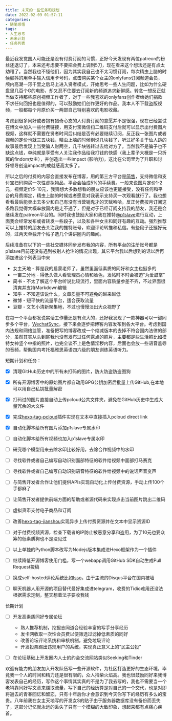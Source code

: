 ```yaml
---
title: 未来的一些任务和规划
date: 2022-02-09 01:57:11
categories:
- 随笔感悟
tags:
- 人生思考
- 未来计划
- 任务列表
---
```



最近我发觉国人可能还是没有付费订阅的习惯，正好今天发现有两位patreon的粉丝还退订了，本来还考虑要不要把会费上调到5刀，现在看来这个想法还是有点太幼稚了。当然我也不怪他们，因为其实我自己也不太习惯订阅，每次精虫上脑的时候颤抖的用单手输入信用卡号码，点击购买某个女主的onlyfans订阅频道会员，颅内高潮一泻千里之后马上进入贤者模式，开始思考一些人生问题，比如为什么硬盘里几百个G的电影，却又忍不住要去订阅新的频道追求新鲜感。转念一想反正就当做支持那些原创视频工作者了，对于一些我喜欢的onlyfans创作者给她们捐款不求任何回报也是值得的，可以鼓励她们创作更好的作品。我本人不下载盗版视频，一般都每个月原价买一两部自己特别喜欢的电影收藏。

<!-- more -->

考虑到很多同好或者抱有猎奇心态的人付费订阅的意愿并不是很强，现在已经尝试在博文中加入一些付费链接，用支付宝微信扫二维码支付后就可以显示出付费图片视频，这样就不需要在贤者时间后纠结是否有必要继续订阅，反正我一张图片或者视频的定价也就三五块钱，精虫上脑的时候别说几块钱了，听过好多关于仙人跳的故事最后发现上当受骗人财两空，几千块钱转过去给对方了。当然我不是骗子也不缺这点钱，单纯就是享受有人关注我作品给我打钱的快感（我上辈子大概是一只折翼的findom女主），并创造出一些impact (影响力)，这比在公司里为了升职和讨好领导创造impact的成就感高太多了。

所以之后的付费的内容会直接发布在博客，用的第三方平台是[简售](https://jianshou.online)，支持微信和支付宝扫码购买一次性虚拟物品，平台会抽成5%的手续费。一般来说图片定价1-2元，视频定价5-10元，我猜想大多数想看的朋友应该也更能接受，没有任何和平台的月费绑定，精虫上脑的时候或者愿意对我表示支持买一次观看就行了。我也想看看最后能卖出去多少和自己有没有当营销鬼才的天赋哈哈，反正付费按月订阅这条路我觉得大概率放国内是走不通了，但是对于已经订阅支持我的朋友，我还是会继续发在patreon平台的。同时我也鼓励大家和我在推特[@p1slave](https://twitter.com/p1slave)进行互动，上面我会经常发布或者转发一些段子，以及和各种女主和同好有趣的互动。强烈推荐可以上推特的朋友去关注我的推特账号，欢迎评论转推和私信。有些段子还挺好玩的，过两天单独开个帖子选几个讲讲圈内的趣闻。


后续准备在以下的一些社交媒体同步发布我的内容，所有平台的注册账号都是p1slave目前还没有遇到被别人抢注的情况出现，其它平台我以后想到的话以后再添加进这个列表当中来

* 女主天地 - 算是我的启蒙老师了，虽然里面低素质的同好和女主也挺多的
* 一亩三分地 - 得低头做人看管理员心情和脸色，发帖时不时会被迫“为爱鼓掌”
* 简书 - 不太了解这个平台听说比较流行，里面内容质量参差不齐，不过界面很清爽并支持Markdown编辑
* 知乎 - 不知道该说什么，文章质量不可避免的越来越低
* 微博 - 短平快的流量平台，适合获取流量
* 豆瓣 - 文艺小清新聚集地，不过也慢慢淡出大众视野了

在每一个平台都发说实话工作量还是有点大的，还好我发现了一款神器可以一键同步多个平台，[WechatSync](https://www.wechatsync.com/)，接下来会逐步把博客内容发布到各大平台。考虑到国内法规和网络监管，准备把写的博客改成一个缩减版本的去掉不符合国内法律的部分，虽然其实从头到尾我也没有发布过任何露点的照片，主要都是些生活照比如模特女神竖个中指的照片，也完全谈不上是色情淫秽内容，后面也会放一些语音羞辱的音频，帮助国内考托福雅思英语四六级的朋友训练英语听力。



短期计划和任务：
- [x] 清理GitHub历史中的所有未打码的图片，防火防盗防盗图狗
- [x] 所有开源博客中的原始图片都自动用GPG公钥加密后批量上传GitHub,在本地可以用自己私钥批量解密
- [x] 打码过的图片直接自动上传pcloud公共文件夹，避免在GitHub历史中生成大量冗余的大文件 
- [x] 完成[hexo-tag-pcloud](https://github.com/p1slave/hexo-tag-pcloud)插件实现在文本中直接插入pcloud direct link
- [x] 自动化脚本给所有图片添加p1slave专属水印
- [ ] 自动化脚本给所有视频也加入p1slave专属水印
- [ ] 研究哪个模型用来去除水印比较好用，去除合作视频中的水印
- [ ] 寻找软件或者自己编写自动识别面部特征的软件给视频中面部打马赛克
- [ ] 寻找软件或者自己编写自动识别语音特征的软件给视频中的说话声音变声
- [ ] 与简售开发者合作让他们提供APIs实现自动化上传付费资源，手动上传100个手都麻了
- [ ] 让简售开发者提供前端方面的帮助或者源代码来实现点击当前图片跳出二维码
- [ ] 虚拟货币支付电子商品和订阅
- [ ] 改善[hexo-tag-jianshou](https://github.com/p1slave/hexo-tag-jianshou)实现异步上传付费资源并在文本中显示资源ID
- [ ] 对于付费视频资源，检查下载者的IP防止被恶意分享和盗用，为了10元也要众筹的低素质狗也不是没见过
- [ ] 以上单独的Python脚本改写为Nodejs版本集成进Hexo框架作为一个插件
- [ ] 继续降低开源博客使用门槛，写一个webapp调用GitHub SDK自动生成Pull Request投稿
- [ ] 换成self-hosted评论系统比如[Isso](https://posativ.org/isso/)，由于主流的Disqus平台在国内被墙
- [ ] 聊天机器人用开源的项目替代最好集成进telegram，收费的Tidio难用还没法根据需求定制，整天想着法子要收我钱


长期计划
- [ ] 开发高素质同好专属论坛
	- 熟人推荐机制，挖掘志同道合经验丰富的写手分享经历
	- 发卡网收取一次性会员费以便筛选过滤掉低素质的同好
	- 改善论坛评论系统和审核机制，避免垃圾评论
	- 开发投票踢出违规用户的系统，实现真正意义上的“民主公投”
- [ ] 在论坛基础上开发圈内人士的约会交流网站类似Seeking和Tinder


欢迎有能力的朋友加入开发队伍写一些开源软件，为社区打造更好的生态环境，毕竟我一个人的时间和精力还是很有限的，众人拾柴火焰高。我也很鼓励同好来我博客发表自己的经历，写作这个事情其实真的不是为了我去写的，我也不需要当一个老鸨靠同好写文章来赚取流量，写下自己的经历算是对自己的一个交代，也是对即将逝去的青春回忆和留恋，只有十年后你才会意识到今天你写下的经历有多么的宝贵。八年前我在女主天地写的开发女S的贴子由于服务器数据库没有备份而丢失了，这部分记忆就永远的丢失了只有一个模糊的大致印象，想起来都有点痛心疾首。


